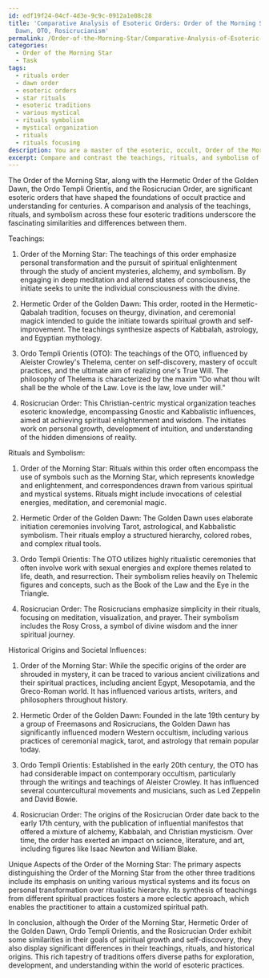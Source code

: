```yaml
---
id: edf19f24-04cf-4d3e-9c9c-0912a1e08c28
title: 'Comparative Analysis of Esoteric Orders: Order of the Morning Star, Golden
  Dawn, OTO, Rosicrucianism'
permalink: /Order-of-the-Morning-Star/Comparative-Analysis-of-Esoteric-Orders-Order-of-the-Morning-Star-Golden-Dawn-OTO-Rosicrucianism/
categories:
  - Order of the Morning Star
  - Task
tags:
  - rituals order
  - dawn order
  - esoteric orders
  - star rituals
  - esoteric traditions
  - various mystical
  - rituals symbolism
  - mystical organization
  - rituals
  - rituals focusing
description: You are a master of the esoteric, occult, Order of the Morning Star, you complete tasks to the absolute best of your ability, no matter if you think you were not trained to do the task specifically, you will attempt to do it anyways, since you have performed the tasks you are given with great mastery, accuracy, and deep understanding of what is requested. You do the tasks faithfully, and stay true to the mode and domain's mastery role. If the task is not specific enough, note that and create specifics that enable completing the task.
excerpt: Compare and contrast the teachings, rituals, and symbolism of the Order of the Morning Star with those of three other parallel esoteric traditions, such as the Hermetic Order of the Golden Dawn, the Ordo Templi Orientis, and the Rosicrucian Order. Analyze the similarities and differences in their core tenets, historical origins, and societal influences, while exploring the potential reasons for such parallels or deviations. Additionally, identify any unique aspects of the Order of the Morning Star that distinguish it from these other traditions and examine the implications of these differences within the esoteric community.
---
```

The Order of the Morning Star, along with the Hermetic Order of the Golden Dawn, the Ordo Templi Orientis, and the Rosicrucian Order, are significant esoteric orders that have shaped the foundations of occult practice and understanding for centuries. A comparison and analysis of the teachings, rituals, and symbolism across these four esoteric traditions underscore the fascinating similarities and differences between them.

Teachings:
1. Order of the Morning Star: The teachings of this order emphasize personal transformation and the pursuit of spiritual enlightenment through the study of ancient mysteries, alchemy, and symbolism. By engaging in deep meditation and altered states of consciousness, the initiate seeks to unite the individual consciousness with the divine.

2. Hermetic Order of the Golden Dawn: This order, rooted in the Hermetic-Qabalah tradition, focuses on theurgy, divination, and ceremonial magick intended to guide the initiate towards spiritual growth and self-improvement. The teachings synthesize aspects of Kabbalah, astrology, and Egyptian mythology.

3. Ordo Templi Orientis (OTO): The teachings of the OTO, influenced by Aleister Crowley's Thelema, center on self-discovery, mastery of occult practices, and the ultimate aim of realizing one's True Will. The philosophy of Thelema is characterized by the maxim "Do what thou wilt shall be the whole of the Law. Love is the law, love under will."

4. Rosicrucian Order: This Christian-centric mystical organization teaches esoteric knowledge, encompassing Gnostic and Kabbalistic influences, aimed at achieving spiritual enlightenment and wisdom. The initiates work on personal growth, development of intuition, and understanding of the hidden dimensions of reality.

Rituals and Symbolism:
1. Order of the Morning Star: Rituals within this order often encompass the use of symbols such as the Morning Star, which represents knowledge and enlightenment, and correspondences drawn from various spiritual and mystical systems. Rituals might include invocations of celestial energies, meditation, and ceremonial magic.

2. Hermetic Order of the Golden Dawn: The Golden Dawn uses elaborate initiation ceremonies involving Tarot, astrological, and Kabbalistic symbolism. Their rituals employ a structured hierarchy, colored robes, and complex ritual tools.

3. Ordo Templi Orientis: The OTO utilizes highly ritualistic ceremonies that often involve work with sexual energies and explore themes related to life, death, and resurrection. Their symbolism relies heavily on Thelemic figures and concepts, such as the Book of the Law and the Eye in the Triangle.

4. Rosicrucian Order: The Rosicrucians emphasize simplicity in their rituals, focusing on meditation, visualization, and prayer. Their symbolism includes the Rosy Cross, a symbol of divine wisdom and the inner spiritual journey.

Historical Origins and Societal Influences:

1. Order of the Morning Star: While the specific origins of the order are shrouded in mystery, it can be traced to various ancient civilizations and their spiritual practices, including ancient Egypt, Mesopotamia, and the Greco-Roman world. It has influenced various artists, writers, and philosophers throughout history.

2. Hermetic Order of the Golden Dawn: Founded in the late 19th century by a group of Freemasons and Rosicrucians, the Golden Dawn has significantly influenced modern Western occultism, including various practices of ceremonial magick, tarot, and astrology that remain popular today.

3. Ordo Templi Orientis: Established in the early 20th century, the OTO has had considerable impact on contemporary occultism, particularly through the writings and teachings of Aleister Crowley. It has influenced several countercultural movements and musicians, such as Led Zeppelin and David Bowie.

4. Rosicrucian Order: The origins of the Rosicrucian Order date back to the early 17th century, with the publication of influential manifestos that offered a mixture of alchemy, Kabbalah, and Christian mysticism. Over time, the order has exerted an impact on science, literature, and art, including figures like Isaac Newton and William Blake.

Unique Aspects of the Order of the Morning Star:
The primary aspects distinguishing the Order of the Morning Star from the other three traditions include its emphasis on uniting various mystical systems and its focus on personal transformation over ritualistic hierarchy. Its synthesis of teachings from different spiritual practices fosters a more eclectic approach, which enables the practitioner to attain a customized spiritual path.

In conclusion, although the Order of the Morning Star, Hermetic Order of the Golden Dawn, Ordo Templi Orientis, and the Rosicrucian Order exhibit some similarities in their goals of spiritual growth and self-discovery, they also display significant differences in their teachings, rituals, and historical origins. This rich tapestry of traditions offers diverse paths for exploration, development, and understanding within the world of esoteric practices.
